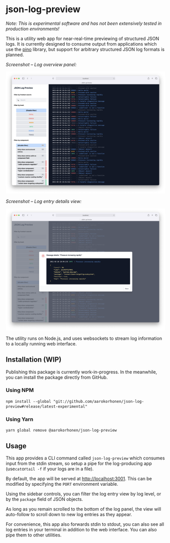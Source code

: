 # json-log-preview

_Note: This is experimental software and has not been extensively tested in production environments!_

This is a utility web app for near-real-time previewing of structured JSON logs.
It is currently designed to consume output from applications which use the
[pino](https://github.com/pinojs/pino) library, but support for arbitrary structured
JSON log formats is planned.

_Screenshot – Log overview panel:_

![Screenshot of json-log-preview](./doc/screenshot-1.png "Screenshot of json-log-preview")

_Screenshot – Log entry details view:_

![Screenshot of json-log-preview](./doc/screenshot-2.png "Screenshot of json-log-preview")

The utility runs on Node.js, and uses websockets to stream log information to a locally running web interface.

## Installation (WIP)

Publishing this package is currently work-in-progress. In the meanwhile, you can install the package directly from GitHub.

### Using NPM

```shell
npm install --global "git://github.com/aarokorhonen/json-log-preview#release/latest-experimental"
```

### Using Yarn

```shell
yarn global remove @aarokorhonen/json-log-preview
```

## Usage

This app provides a CLI command called `json-log-preview` which consumes input from the stdin stream, so setup a pipe for the log-producing app (use`cat`or`tail -f` if your logs are in a file).

By default, the app will be served at [http://localhost:3001](http://localhost:3001). This can be modified by specifying the `PORT` environment variable.

Using the sidebar controls, you can filter the log entry view by log level, or by the `package` field of JSON objects.

As long as you remain scrolled to the bottom of the log panel, the view will auto-follow
to scroll down to new log entries as they appear.

For convenience, this app also forwards stdin to stdout, you can also see all log entries in your terminal in addition to the web interface. You can also pipe them to other utilities.
